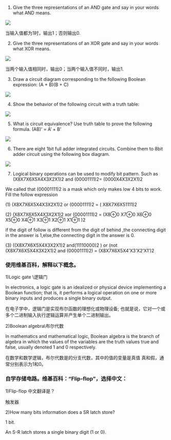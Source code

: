 1) Give the three representations of an AND gate and say in your words what AND means.


![](http://ww1.sinaimg.cn/large/007jCw9lgy1fwiksu4hl7j30p907o3zc.jpg)

当输入值都为1时，输出1；否则输出0.

2) Give the three representations of an XOR gate and say in your words what XOR means. 

![](http://ww1.sinaimg.cn/large/007jCw9lgy1fwikvsztdlj30nt071t9i.jpg)

当两个输入值相同时，输出0；当两个输入值不同时，输出1.

3) Draw a circuit diagram corresponding to the following Boolean expression: (A + B)(B + C)
 
 ![](http://ww1.sinaimg.cn/large/007jCw9lgy1fwil3t1b0qj329m0xdkd4.jpg)

4) Show the behavior of the following circuit with a truth table:

![](http://ww1.sinaimg.cn/large/007jCw9lgy1fwiliovy6uj328312iqsw.jpg)

5) What is circuit equivalence? Use truth table to prove the following formula. (AB)’ = A’ + B’

![](http://ww1.sinaimg.cn/large/007jCw9lgy1fwilq2gcf4j32c00pdtlf.jpg)

6) There are eight 1bit full adder integrated circuits. Combine them to 8bit adder circuit using the following box diagram.

![](http://ww1.sinaimg.cn/large/007jCw9lgy1fwim05otdyj32680m3tif.jpg)

7) Logical binary operations can be used to modify bit pattern. Such as (X8X7X6X5X4X3X2X1)2 and (00001111)2= (0000X4X3X2X1)2

 We called that (00001111)2 is a mask which only makes low 4 bits to work. Fill the follow expression
 
  (1)  (X8X7X6X5X4X3X2X1)2 or (00001111)2 = ( X8X7X6X51111)2 
  
  (2)  (X8X7X6X5X4X3X2X1)2 xor (00001111)2 = (X8⊕0 X7⊕0 X6⊕0 X5⊕0 X4⊕1 X3⊕1 X2⊕1 X1⊕1   )2 

  if the digit of follow is different from the digit of behind ,the connecting digit in the answer is 1,else,the connecting digit in the answer is 0.

  (3)  ((X8X7X6X5X4X3X2X1)2 and(11110000)2 ) or  (not (X8X7X6X5X4X3X2X1)2 and (00001111)2)  =  (X8X7X6X5X4’X3’X2’X1’)2
 

### 使用维基百科，解释以下概念。
 
  1)Logic gate \逻辑门
  
  In electronics, a logic gate is an idealized or physical device implementing a Boolean function; that is, it performs a logical operation on one or more binary inputs and produces a single binary output. 

  在电子学中，逻辑门是实现布尔函数的理想化或物理设备; 也就是说，它对一个或多个二进制输入执行逻辑运算并产生单个二进制输出。

  2)Boolean algebra\布尔代数

 In mathematics and mathematical logic, Boolean algebra is the branch of algebra in which the values of the variables are the truth values true and false, usually denoted 1 and 0 respectively.

 在数学和数学逻辑，布尔代数是的分支代数，其中的值的变量是真值 真和假，通常分别表示为1和0。

### 自学存储电路。维基百科：“Flip-flop”，选择中文：

 1)Flip-flop 中文翻译是？

 触发器
 
 2)How many bits information does a SR latch store?

1 bit.

 An S-R latch stores a single binary digit (1 or 0).
 
 
